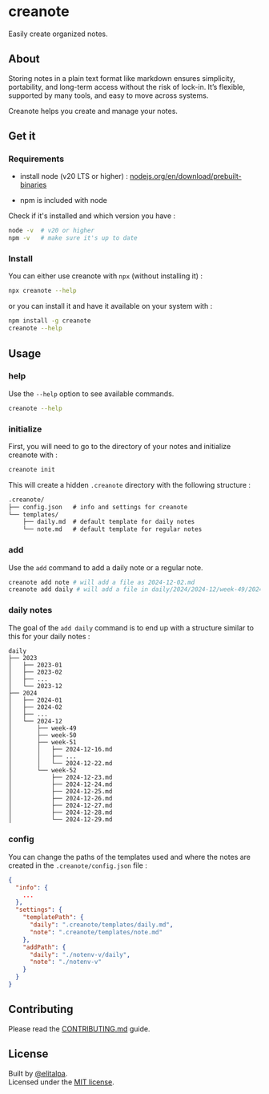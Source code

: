 # creanote

Easily create organized notes.

## About

Storing notes in a plain text format like markdown ensures simplicity, portability, and long-term access without the risk of lock-in. It’s flexible, supported by many tools, and easy to move across systems.

Creanote helps you create and manage your notes.

## Get it

### Requirements

- install node (v20 LTS or higher) : [nodejs.org/en/download/prebuilt-binaries](https://nodejs.org/en/download/prebuilt-binaries)

- npm is included with node

Check if it's installed and which version you have :

```sh
node -v  # v20 or higher
npm -v   # make sure it's up to date
```

### Install

You can either use creanote with `npx` (without installing it) :

```sh
npx creanote --help
```

or you can install it and have it available on your system with :

```sh
npm install -g creanote
creanote --help
```

## Usage

### help

Use the `--help` option to see available commands.

```sh
creanote --help
```

### initialize

First, you will need to go to the directory of your notes and initialize creanote with :

```sh
creanote init
```

This will create a hidden `.creanote` directory with the following structure :

```txt
.creanote/
├── config.json   # info and settings for creanote
└── templates/
    ├── daily.md  # default template for daily notes
    └── note.md   # default template for regular notes
```

### add

Use the `add` command to add a daily note or a regular note.

```sh
creanote add note # will add a file as 2024-12-02.md
creanote add daily # will add a file in daily/2024/2024-12/week-49/2024-12-02.md
```

### daily notes

The goal of the `add daily` command is to end up with a structure similar to this for your daily notes :

```
daily
├── 2023
│   ├── 2023-01
│   ├── 2023-02
│   ├── ...
│   └── 2023-12
├── 2024
│   ├── 2024-01
│   ├── 2024-02
│   ├── ...
│   └── 2024-12
│       ├── week-49
│       ├── week-50
│       ├── week-51
│       │   ├── 2024-12-16.md
│       │   ├── ...
│       │   └── 2024-12-22.md
│       └── week-52
│           ├── 2024-12-23.md
│           ├── 2024-12-24.md
│           ├── 2024-12-25.md
│           ├── 2024-12-26.md
│           ├── 2024-12-27.md
│           ├── 2024-12-28.md
│           └── 2024-12-29.md
```

### config

You can change the paths of the templates used and where the notes are created in the `.creanote/config.json` file :

```json
{
  "info": {
    ...
  },
  "settings": {
    "templatePath": {
      "daily": ".creanote/templates/daily.md",
      "note": ".creanote/templates/note.md"
    },
    "addPath": {
      "daily": "./notenv-v/daily",
      "note": "./notenv-v"
    }
  }
}
```

## Contributing

Please read the [CONTRIBUTING.md](CONTRIBUTING.md) guide.

## License

Built by [@elitalpa](https://github.com/elitalpa).  
Licensed under the [MIT license](./LICENSE).
